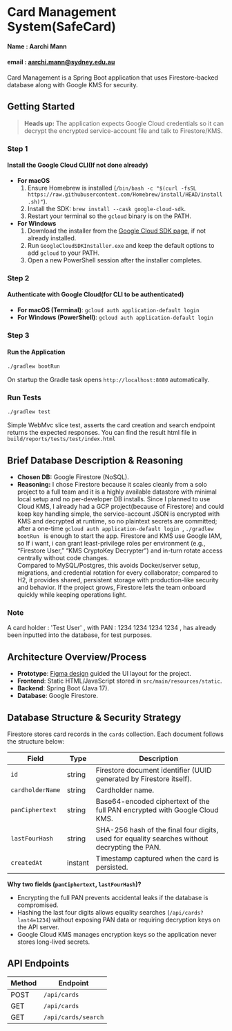 # Card Management System(SafeCard)
#### Name : Aarchi Mann
#### email : aarchi.mann@sydney.edu.au

Card Management is a Spring Boot application that uses Firestore-backed database along with Google KMS for security.

## Getting Started

> **Heads up:** The application expects Google Cloud credentials so it can decrypt the encrypted service-account file and talk to Firestore/KMS.
### Step 1 
#### Install the Google Cloud CLI(If not done already)
- **For macOS**
  1. Ensure Homebrew is installed (`/bin/bash -c "$(curl -fsSL https://raw.githubusercontent.com/Homebrew/install/HEAD/install.sh)"`).
  2. Install the SDK: `brew install --cask google-cloud-sdk`.
  3. Restart your terminal so the `gcloud` binary is on the PATH.
- **For Windows**
  1. Download the installer from the [Google Cloud SDK page](https://cloud.google.com/sdk/docs/install), if not already installed.
  2. Run `GoogleCloudSDKInstaller.exe` and keep the default options to add `gcloud` to your PATH.
  3. Open a new PowerShell session after the installer completes.

### Step 2
#### Authenticate with Google Cloud(for CLI to be authenticated)
- **For macOS (Terminal)**: `gcloud auth application-default login`
- **For Windows (PowerShell)**: `gcloud auth application-default login`

### Step 3
#### Run the Application
```bash
./gradlew bootRun
```
On startup the Gradle task opens `http://localhost:8080` automatically.

### Run Tests
```bash
./gradlew test
```
Simple WebMvc slice test, asserts the card creation and search endpoint returns the expected responses.
You can find the result html file in `build/reports/tests/test/index.html`

## Brief Database Description & Reasoning
- **Chosen DB:** Google Firestore (NoSQL).
- **Reasoning:** I chose Firestore because it scales cleanly from a solo project to a full team and it is a highly available datastore with minimal local setup and no per-developer DB installs. Since I planned to use Cloud KMS, I already had a GCP project(because of Firestore) and could keep key handling simple, the service-account JSON is encrypted with KMS and decrypted at runtime, so no plaintext secrets are committed; after a one-time  `gcloud auth application-default login `,  `./gradlew bootRun ` is enough to start the app. Firestore and KMS use Google IAM, so If i want, i can grant least-privilege roles per environment (e.g., “Firestore User,” “KMS CryptoKey Decrypter”) and in-turn rotate access centrally without code changes.         
Compared to MySQL/Postgres, this avoids Docker/server setup, migrations, and credential rotation for every collaborator; compared to H2, it provides shared, persistent storage with production-like security and behavior. 
If the project grows, Firestore lets the team onboard quickly while keeping operations light.

### Note 
A card holder : 'Test User' , with PAN : 1234 1234 1234 1234 , has already been inputted into the database, for test purposes.


## Architecture Overview/Process
- **Prototype**: [Figma design](https://www.figma.com/design/IUmM4cdMf6xA9HQIMw1ZAv/Card_management?node-id=0-1&t=1cB3sJ1r70qxiB0M-1) guided the UI layout for the project.
- **Frontend**: Static HTML/JavaScript stored in `src/main/resources/static`.
- **Backend**: Spring Boot (Java 17).
- **Database**: Google Firestore.

## Database Structure & Security Strategy
Firestore stores card records in the `cards` collection. Each document follows the structure below:

| Field            | Type     | Description                                                                                  |
|------------------|----------|----------------------------------------------------------------------------------------------|
| `id`             | string   | Firestore document identifier (UUID generated by Firestore itself).                          |
| `cardholderName` | string   | Cardholder name.                                                                             |
| `panCiphertext`  | string   | Base64-encoded ciphertext of the full PAN encrypted with Google Cloud KMS.                   |
| `lastFourHash`   | string   | SHA-256 hash of the final four digits, used for equality searches without decrypting the PAN.|
| `createdAt`      | instant  | Timestamp captured when the card is persisted.                                               |

**Why two fields (`panCiphertext`, `lastFourHash`)?**
- Encrypting the full PAN prevents accidental leaks if the database is compromised.
- Hashing the last four digits allows equality searches (`/api/cards?last4=1234`) without exposing PAN data or requiring decryption keys on the API server.
- Google Cloud KMS manages encryption keys so the application never stores long-lived secrets.

## API Endpoints

| Method | Endpoint            |
|--------|---------------------|
| POST   | `/api/cards`        | 
| GET    | `/api/cards`        | 
| GET    | `/api/cards/search` | 
